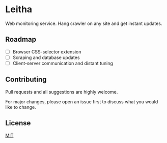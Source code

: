 # Leitha

Web monitoring service. Hang crawler on any site and get instant updates.

## Roadmap

- [ ] Browser CSS-selector extension
- [ ] Scraping and database updates
- [ ] Client-server communication and distant tuning

## Contributing

Pull requests and all suggestions are highly welcome. 

For major changes, please open an issue first to discuss what you would like to change.

## License

[MIT](https://choosealicense.com/licenses/mit/)
